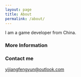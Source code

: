 ```yaml
---
layout: page
title: About
permalink: /about/
---
```


I am a game developer from China.

### More Information

<!-- A place to include any other types of information that you'd like to include about yourself. -->

### Contact me

[yijiangfengyun@outlook.com](mailto:yijiangfengyun@outlook.com)